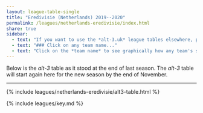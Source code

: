 ```yaml
---
layout: league-table-single
title: "Eredivisie (Netherlands) 2019--2020"
permalink: /leagues/netherlands-eredivisie/index.html
share: true
sidebar:
  - text: "If you want to use the *alt-3.uk* league tables elsewhere, please be sure to read the [License and Disclaimer](/about/license) page first."
  - text: "### Click on any team name..."
  - text: "Click on the *team name* to see graphically how any team's schedule strength evolves through the season."
---
```


Below is the _alt-3_ table as it stood at the end of last season. The _alt-3_ table will start again here for the new season by the end of November.

-----

<!-- This page will normally be updated at 22:05 (London time) on match days. -->

{% include leagues/netherlands-eredivisie/alt3-table.html %}

{% include leagues/key.md %}

